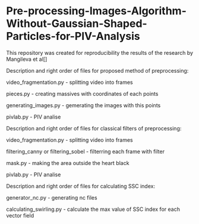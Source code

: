 # Pre-processing-Images-Algorithm-Without-Gaussian-Shaped-Particles-for-PIV-Analysis

This repository was created for reproducibility the results of the research by Mangileva et al[]

Description and right order of files for proposed method of preprocessing:

video_fragmentation.py - splitting video into frames

pieces.py - creating massives with coordinates of each points

generating_images.py - gemerating the images with this points

pivlab.py - PIV analise

Description and right order of files for classical filters of preprocessing:

video_fragmentation.py - splitting video into frames

filtering_canny or filtering_sobel - filterring each frame with filter

mask.py - making the area outside the heart black

pivlab.py - PIV analise

Description and right order of files for calculating SSC index:

generator_nc.py - generating nc files

calculating_swirling.py - calculate the max value of SSC index for each vector field




